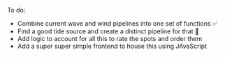 To do:
- Combine current wave and wind pipelines into one set of functions ✅
- Find a good tide source and create a distinct pipeline for that 👀
- Add logic to account for all this to rate the spots and order them
- Add a super super simple frontend to house this using JAvaScript